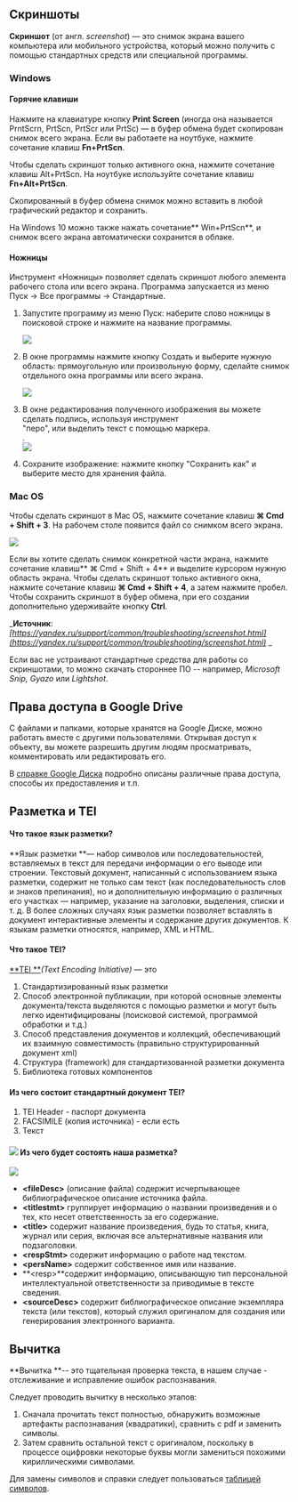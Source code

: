 ## Скриншоты

**Скриншот** \(от англ. _screenshot_\) — это снимок экрана вашего компьютера или мобильного устройства, который можно получить с помощью стандартных средств или специальной программы.

### Windows

#### Горячие клавиши

Нажмите на клавиатуре кнопку **Print Screen** \(иногда она называется PrntScrn, PrtScn, PrtScr или PrtSc\) — в буфер обмена будет скопирован снимок всего экрана. Если вы работаете на ноутбуке, нажмите сочетание клавиш **Fn+PrtScn**.

Чтобы сделать скриншот только активного окна, нажмите сочетание клавиш Alt+PrtScn. На ноутбуке используйте сочетание клавиш **Fn+Alt+PrtScn**.

Скопированный в буфер обмена снимок можно вставить в любой графический редактор и сохранить.

На Windows 10 можно также нажать сочетание** Win+PrtScn**, и снимок всего экрана автоматически сохранится в облаке.

#### Ножницы

Инструмент «Ножницы» позволяет сделать скриншот любого элемента рабочего стола или всего экрана. Программа запускается из меню Пуск  → Все программы → Стандартные.

1. Запустите программу из меню Пуск: наберите слово ножницы в поисковой строке и нажмите на название программы.

   ![](https://yastatic.net/doccenter/images/support.yandex.ru/ru/common/freeze/b3BO5eVp5hyqwUMJLptDOlGYZWc.png)

2. В окне программы нажмите кнопку Создать и выберите нужную область: прямоугольную или произвольную форму, сделайте снимок отдельного окна программы или всего экрана.

   ![](https://yastatic.net/doccenter/images/support.yandex.ru/ru/common/freeze/XyTLF8SOar8LWk70HZF1Mb30hPg.png)

3. В окне редактирования полученного изображения вы можете сделать подпись, используя инструмент  
   "перо", или выделить текст с помощью маркера.  
   .  
   ![](https://yastatic.net/doccenter/images/support.yandex.ru/ru/common/freeze/9yRWH8Bjtzupe8ZjKdNotNuXw4.png)

4. Сохраните изображение: нажмите кнопку "Сохранить как" и выберите место для хранения файла.

### Mac OS

Чтобы сделать скриншот в Maс OS, нажмите сочетание клавиш **⌘ Cmd + Shift + 3**. На рабочем столе появится файл со снимком всего экрана.

![](https://yastatic.net/doccenter/images/support.yandex.ru/ru/common/freeze/EQKWWHg6RumieogG-mDtWKbU3YU.png)

Если вы хотите сделать снимок конкретной части экрана, нажмите сочетание клавиш** ⌘ Cmd + Shift + 4** и выделите курсором нужную область экрана. Чтобы сделать скриншот только активного окна, нажмите сочетание клавиш **⌘ Cmd + Shift + 4**, а затем нажмите пробел. Чтобы сохранить скриншот в буфер обмена, при его создании дополнительно удерживайте кнопку **Ctrl**.

_**Источник**: _[https://yandex.ru/support/common/troubleshooting/screenshot.html](https://yandex.ru/support/common/troubleshooting/screenshot.html)_ _

Если вас не устраивают стандартные средства для работы со скриншотами, то можно скачать стороннее ПО -- например, _Microsoft Snip, Gyazo_ или _Lightshot_.

## Права доступа в Google Drive

С файлами и папками, которые хранятся на Google Диске, можно работать вместе с другими пользователями. Открывая доступ к объекту, вы можете разрешить другим людям просматривать, комментировать или редактировать его.

В [справке Google Диска](https://support.google.com/drive/answer/2494822?co=GENIE.Platform%3DDesktop&hl=ru) подробно описаны различные права доступа, способы их предоставления и т.п.

## Разметка и TEI

#### Что такое язык разметки?

**Язык разметки **— набор символов или последовательностей, вставляемых в текст для передачи информации о его выводе или строении. Текстовый документ, написанный с использованием языка разметки, содержит не только сам текст \(как последовательность слов и знаков препинания\), но и дополнительную информацию о различных его участках — например, указание на заголовки, выделения, списки и т. д. В более сложных случаях язык разметки позволяет вставлять в документ интерактивные элементы и содержание других документов. К языкам разметки относятся, например, XML и HTML.

#### Что такое TEI?

[**TEI **](http://www.tei-c.org/)_\(Text Encoding Initiative\)_ — это

1. Cтандартизированный язык разметки
2. Cпособ электронной публикации, при которой основные элементы документа/текста выделяются с помощью разметки и могут быть легко идентифицированы \(поисковой системой, программой обработки и т.д.\)
3. Cпособ представления документов и коллекций, обеспечивающий их взаимную совместимость \(правильно структурированный документ xml\)
4. Cтруктура \(framework\) для стандартизованной разметки документа
5. Библиотека готовых компонентов

#### Из чего состоит стандартный документ TEI?

1. TEI Header - паспорт документа
2. FACSIMILE \(копия источника\) - если есть
3. Текст

#### ![](https://lh3.googleusercontent.com/-ukDTb1kDHozRiVivvRC7Vt_wAY5Bt39A7OSB6AWqprjEtS7EBKD3AEQ08TsWLm3jQsgwRMuFw7rl1bWHw-VTJm9seKPoLZutYTupatP360fHAQYeyysIX4zsXEmM-_7lky--E5D) Из чего будет состоять наша разметка?

![](https://lh6.googleusercontent.com/tdGN_Z4_Le6T50KmRFe-DZ8MZzFWZ1Yl-nm0AkAKSu1Hh_-SOJTPojTiv_JXYC7KcN-T1czGVB2HPmQiT0k7apYj2PoJ48V5iCqQ7ADeejkrJ-fGpP2PiQ47SIzu4WNRG6XBvGGY)

* **&lt;fileDesc&gt;** \(описание файла\) содержит исчерпывающее библиографическое описание источника файла.
* **&lt;titlestmt&gt;** группирует информацию о названии произведения и о тех, кто несет ответственность за его содержание.
* **&lt;title&gt;** содержит название произведения, будь то статья, книга, журнал или серия, включая все альтернативные названия или подзаголовки.
* **&lt;respStmt&gt;** содержит информацию о работе над текстом.
* **&lt;persName&gt;** содержит собственное имя или название.
* **&lt;resp&gt;**содержит информацию, описывающую тип персональной интеллектуальной ответственности за приводимые в тексте сведения.
* **&lt;sourceDesc&gt;** содержит библиографическое описание экземпляра текста \(или текстов\), который служил оригиналом для создания или генерирования электронного варианта.

## Вычитка

**Вычитка **-- это тщательная проверка текста, в нашем случае - отслеживание и исправление ошибок распознавания.

Следует проводить вычитку в несколько этапов: 

1. Сначала прочитать текст полностью, обнаружить возможные артефакты распознавания \(квадратики\), сравнить с pdf и заменить символы. 
2. Затем сравнить остальной текст с оригиналом, поскольку в процессе оцифровки некоторые буквы могли замениться похожими кириллическими символами. 

Для замены символов и справки следует пользоваться [таблицей символов](https://unicode-table.com/ru/blocks/cyrillic/). 

